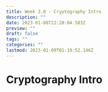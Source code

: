 ```yaml
---
title: Week 3.0 - Cryptography Intro
description: ""
date: 2023-01-08T22:20:04.583Z
preview: ""
draft: false
tags: ""
categories: ""
lastmod: 2023-01-09T01:19:52.146Z
---
```

# Cryptography Intro
